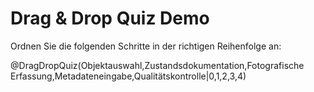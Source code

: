 <!--
author:   Your Name
email:    your@email.com
version:  0.1.0
language: de
narrator: Deutsch Female

@DragDropQuiz: @_dragdrop_quiz(@0, @1)

@_dragdrop_quiz
function(items, correctOrderStr) {
  let correctOrder = JSON.parse("[" + correctOrderStr + "]");
  let itemList = items.split(',');
  
  return `
  <div id="quiz-${@uid}" class="drag-drop-quiz">
    <style>
      .drag-drop-quiz {
        margin: 20px 0;
      }
      .drag-container-${@uid} {
        margin: 20px 0;
        padding: 10px;
        background: #f5f5f5;
        border-radius: 5px;
      }
      .draggable-${@uid} {
        padding: 10px;
        margin: 5px;
        background: white;
        border: 1px solid #ccc;
        cursor: grab;
        user-select: none;
        border-radius: 3px;
        transition: background 0.2s;
      }
      .draggable-${@uid}:active {
        cursor: grabbing;
      }
      .draggable-${@uid}.dragging {
        opacity: 0.5;
        background: #e0e0e0;
      }
      .drop-zone-${@uid} {
        min-height: 50px;
        margin: 10px 0;
        padding: 10px;
        border: 2px dashed #ccc;
        border-radius: 5px;
      }
      .drop-zone-${@uid}.drag-over {
        background: #e1f5fe;
        border-color: #2196f3;
      }
      .check-button-${@uid} {
        margin-top: 10px;
        padding: 8px 16px;
        background: #2196f3;
        color: white;
        border: none;
        border-radius: 4px;
        cursor: pointer;
      }
      .check-button-${@uid}:hover {
        background: #1976d2;
      }
      .feedback-${@uid} {
        margin-top: 10px;
        padding: 10px;
        border-radius: 4px;
        display: none;
      }
      .feedback-${@uid}.correct {
        display: block;
        background: #c8e6c9;
        color: #2e7d32;
      }
      .feedback-${@uid}.incorrect {
        display: block;
        background: #ffcdd2;
        color: #c62828;
      }
    </style>
    
    <div class="drag-container-${@uid}"></div>
    <div class="drop-zone-${@uid}"></div>
    <button class="check-button-${@uid}">Antwort überprüfen</button>
    <div class="feedback-${@uid}"></div>
    
    <script>
      (function() {
        const container = document.getElementById('quiz-${@uid}');
        const dragContainer = container.querySelector('.drag-container-${@uid}');
        const dropZone = container.querySelector('.drop-zone-${@uid}');
        const checkButton = container.querySelector('.check-button-${@uid}');
        const feedback = container.querySelector('.feedback-${@uid}');
        
        const items = ${JSON.stringify(itemList)};
        const correctOrder = ${JSON.stringify(correctOrder)};
        
        // Create draggable elements
        const draggables = items.map((item, index) => {
          const div = document.createElement('div');
          div.className = 'draggable-${@uid}';
          div.draggable = true;
          div.textContent = item;
          div.dataset.index = index;
          return div;
        });
        
        // Randomize initial order
        draggables.sort(() => Math.random() - 0.5);
        draggables.forEach(div => dragContainer.appendChild(div));
        
        // Drag and drop functionality
        draggables.forEach(draggable => {
          draggable.addEventListener('dragstart', () => {
            draggable.classList.add('dragging');
          });
          
          draggable.addEventListener('dragend', () => {
            draggable.classList.remove('dragging');
          });
        });
        
        dropZone.addEventListener('dragover', e => {
          e.preventDefault();
          const draggable = container.querySelector('.dragging');
          if (draggable) {
            const afterElement = getDragAfterElement(dropZone, e.clientY);
            if (afterElement) {
              dropZone.insertBefore(draggable, afterElement);
            } else {
              dropZone.appendChild(draggable);
            }
          }
        });
        
        function getDragAfterElement(container, y) {
          const draggableElements = [...container.querySelectorAll('.draggable-${@uid}:not(.dragging)')]
          
          return draggableElements.reduce((closest, child) => {
            const box = child.getBoundingClientRect();
            const offset = y - box.top - box.height / 2;
            
            if (offset < 0 && offset > closest.offset) {
              return { offset: offset, element: child };
            } else {
              return closest;
            }
          }, { offset: Number.NEGATIVE_INFINITY }).element;
        }
        
        // Check functionality
        checkButton.addEventListener('click', () => {
          const currentOrder = Array.from(dropZone.children).map(child => 
            parseInt(child.dataset.index));
          const isCorrect = currentOrder.every((value, index) => 
            value === correctOrder[index]);
          
          feedback.textContent = isCorrect ? 
            'Richtig! Die Reihenfolge ist korrekt.' : 
            'Nicht ganz richtig. Versuchen Sie es noch einmal!';
          feedback.className = 'feedback-${@uid} ' + (isCorrect ? 'correct' : 'incorrect');
        });
      })();
    </script>
  </div>`;
}
@end
-->

# Drag & Drop Quiz Demo

Ordnen Sie die folgenden Schritte in der richtigen Reihenfolge an:

@DragDropQuiz(Objektauswahl,Zustandsdokumentation,Fotografische Erfassung,Metadateneingabe,Qualitätskontrolle|0,1,2,3,4)
